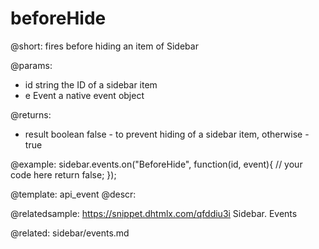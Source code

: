 beforeHide
=============

@short:
fires before hiding an item of Sidebar

@params:
- id 		string		the ID of a sidebar item
- e         Event       a native event object

@returns:
- result        boolean     false - to prevent hiding of a sidebar item, otherwise - true

@example:
sidebar.events.on("BeforeHide", function(id, event){
    // your code here
    return false;
});


@template: api_event
@descr:

@relatedsample: https://snippet.dhtmlx.com/qfddiu3i	Sidebar. Events

@related: sidebar/events.md
